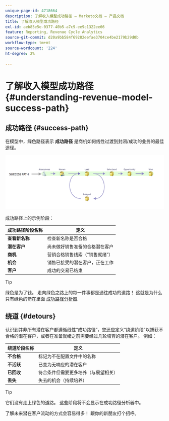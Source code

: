 ```yaml
---
unique-page-id: 4718664
description: 了解收入模型成功路径 — Marketo文档 — 产品文档
title: 了解收入模型成功路径
exl-id: aeb85e5e-0377-40b5-a7c9-ee9c1322ee66
feature: Reporting, Revenue Cycle Analytics
source-git-commit: d20a9bb584f69282eefae3704ce4be2179b29d0b
workflow-type: tm+mt
source-wordcount: '224'
ht-degree: 2%

---
```


# 了解收入模型成功路径 {#understanding-revenue-model-success-path}

## 成功路径 {#success-path}

在模型中，绿色路径表示 **成功路径** 是商机如何线性过渡到封闭/成功的业务的最佳途径。

![--](assets/image2015-6-12-17-3a12-3a18.png)

成功路径上的示例阶段：

| **成功路径阶段名称** | **定义** |
|---|---|
| **查看新名称** | 检查新名称是否合格 |
| **潜在客户** | 尚未做好销售准备的合格潜在客户 |
| **商机** | 营销合格销售线索（“销售就绪”） |
| **机会** | 销售已接受的潜在客户，正在工作 |
| **客户** | 成功的交易已结束 |

>[!TIP]
>
>绿色是为了钱。 走向绿色之路上的每一件事都是通往成功的道路！ 这就是为什么只有绿色的箭在里面 [成功路径分析器](using-the-success-path-analyzer.md).

## 绕道 {#detours}

认识到并非所有潜在客户都遵循线性“成功路径”，您还应定义“绕道阶段”以捕获不合格的潜在客户，或者在准备就绪之前需要经过几轮培育的潜在客户。 例如：

| **绕道阶段名称** | **定义** |
|---|---|
| **不合格** | 标记为不在配置文件中的名称 |
| **不活跃** | 已变为无响应的潜在客户 |
| **已回收** | 符合条件但需要更多培养（与展望相关） |
| **丢失** | 失去的机会（持续培养） |

>[!TIP]
>
>它们没有走上绿色的道路。 这些阶段将不会显示在成功路径分析器中。

了解未来潜在客户流动的方式会容易得多！ 跟你的新朋友打个招呼。
